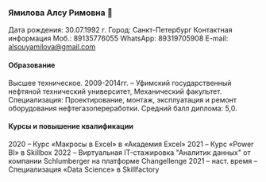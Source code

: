 ### Ямилова Алсу Римовна 👋

Дата рождения: 30.07.1992 г.
Город: Санкт-Петербург
Контактная информация
        Моб.: 89135776055
        WhatsApp: 89319705908
        E-mail: alsouyamilova@gmail.com

#### Образование
Высшее техническое.
2009-2014гг. – Уфимский государственный нефтяной технический университет, Механический факультет.
Специализация: Проектирование, монтаж, эксплуатация и ремонт оборудования  нефтегазопереработки.
Средний балл диплома: 5,0.

#### Курсы и повышение квалификации
2020 – Курс «Макросы в Excel» в  «Академия Excel»
2021 – Курс «Power BI» в Skillbox
2022 – Виртуальная IT-стажировка "Аналитик данных" от компании Schlumberger на платформе Changellenge
2021 – наст. время – Специализация «Data Science» в  Skillfactory
